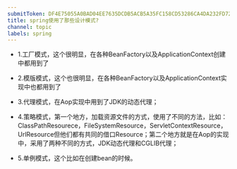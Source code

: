 ```yaml
---
submitToken: DF4E75055A0BAD04EE7635DCDB5ACB5A35FC158CD53286CA4DA232FD72A03E7E
title: spring使用了那些设计模式?
channel: topic
labels: spring
---
```



- 1.工厂模式，这个很明显，在各种BeanFactory以及ApplicationContext创建中都用到了

- 2.模版模式，这个也很明显，在各种BeanFactory以及ApplicationContext实现中也都用到了

- 3.代理模式，在Aop实现中用到了JDK的动态代理；

- 4.策略模式，第一个地方，加载资源文件的方式，使用了不同的方法，比如：ClassPathResourece，FileSystemResource，ServletContextResource，UrlResource但他们都有共同的借口Resource；第二个地方就是在Aop的实现中，采用了两种不同的方式，JDK动态代理和CGLIB代理；

- 5.单例模式，这个比如在创建bean的时候。
